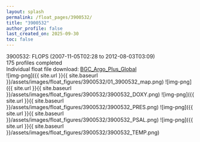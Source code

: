 ```yaml
---
layout: splash
permalink: /float_pages/3900532/
title: "3900532"
author_profile: false
last_created_on: 2025-09-30
toc: false
---
```

 
3900532: FLOPS (2007-11-05T02:28 to 2012-08-03T03:09)\
175 profiles completed\
Individual float file download: [BGC_Argo_Plus_Global](https://ftp.soest.hawaii.edu/bgc_argo_plus/Individual_Floats/outliers_removed/3900532_Sprof_processed.nc)\
![img-png]({{ site.url }}{{ site.baseurl }}/assets/images/float_figures/3900532/01_3900532_map.png)
![img-png]({{ site.url }}{{ site.baseurl }}/assets/images/float_figures/3900532/3900532_DOXY.png)
![img-png]({{ site.url }}{{ site.baseurl }}/assets/images/float_figures/3900532/3900532_PRES.png)
![img-png]({{ site.url }}{{ site.baseurl }}/assets/images/float_figures/3900532/3900532_PSAL.png)
![img-png]({{ site.url }}{{ site.baseurl }}/assets/images/float_figures/3900532/3900532_TEMP.png)
